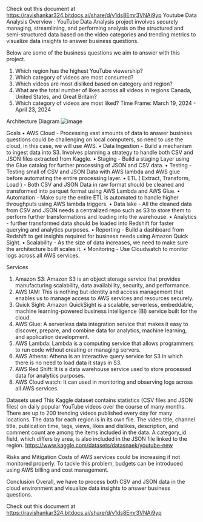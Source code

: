 
Check out this document at https://ravishankar324.bitdocs.ai/share/d/v1ds8Emr3VNAi9yp
Youtube Data Analysis
Overview : YouTube Data Analysis project involves securely managing, streamlining, and performing analysis on the structured and semi-structured data based on the video categories and trending metrics to visualize data insights to answer business questions.


Below are some of the business questions we aim to answer with this project. 
1. Which region has the highest YouTube viewership? 
2. Which category of videos are most consumed? 
3. Which videos are most disliked based on category and region? 
4. What are the total number of likes across all videos in regions Canada, United States, and Great Britain? 
5. Which category of videos are most liked? 
Time Frame: March 19, 2024 - April 23, 2024


Architecture Diagram
![image](https://github.com/ravishankar324/Youtube_Data_Analysis/assets/131810013/dca5ce7a-5111-4acb-9e02-4366fc85d2bb)



Goals
•	AWS Cloud - Processing vast amounts of data to answer business questions could be challenging on local computers, so need to use the cloud, in this case, we will use AWS.
•	Data Ingestion - Build a mechanism to ingest data into S3. Involves planning a strategy to handle both CSV and JSON files extracted from Kaggle.
•	Staging - Build a staging Layer using the Glue catalog for further processing of JSON and CSV data.
•	Testing - Testing small of CSV and JSON Data with AWS lambda and AWS glue before automating the entire processing layer. 
•	ETL ( Extract, Transform, Load ) - Both CSV and JSON Data in raw format should be cleaned and transformed into parquet format using AWS Lambda and AWS Glue.
•	Automation - Make sure the entire ETL is automated to handle higher throughputs using AWS lambda triggers.
•	Data lake - All the cleaned data from CSV and JSON needs a centralized repo such as S3 to store them to perform further transformations and loading into the warehouse.
•	Analytics - further transformed data should be loaded into Redshift for faster querying and analytics purposes.
•	Reporting - Build a dashboard from Redshift to get insights required for business needs using Amazon Quick Sight.
•	Scalability - As the size of data increases, we need to make sure the architecture built scales it.
•	Monitoring - Use Cloudwatch to monitor logs across all AWS services.


Services
1.	Amazon S3: Amazon S3 is an object storage service that provides manufacturing scalability, data availability, security, and performance.
2.	AWS IAM: This is nothing but identity and access management that enables us to manage access to AWS services and resources securely.
3.	Quick Sight: Amazon QuickSight is a scalable, serverless, embeddable, machine learning-powered business intelligence (BI) service built for the cloud.
4.	AWS Glue: A serverless data integration service that makes it easy to discover, prepare, and combine data for analytics, machine learning, and application development.
5.	AWS Lambda: Lambda is a computing service that allows programmers to run code without creating or managing servers.
6.	AWS Athena: Athena is an interactive query service for S3 in which there is no need to load data it stays in S3.
7.	AWS Red Shift: It is a data warehouse service used to store processed data for analytics purposes.
8.	AWS Cloud watch: It can used in monitoring and observing logs across all AWS services.


Datasets used
This Kaggle dataset contains statistics (CSV files and JSON files) on daily popular YouTube videos over the course of many months. There are up to 200 trending videos published every day for many locations. The data for each region is in its own file. The video title, channel title, publication time, tags, views, likes and dislikes, description, and comment count are among the items included in the data. A category_id field, which differs by area, is also included in the JSON file linked to the region.
https://www.kaggle.com/datasets/datasnaek/youtube-new


Risks and Mitigation
Costs of AWS services could be increasing if not monitored properly. To tackle this problem, budgets can be introduced using AWS billing and cost management. 


Conclusion
Overall, we have to process both CSV and JSON data in the cloud environment and visualize data insights to answer business questions.

Check out this document at https://ravishankar324.bitdocs.ai/share/d/v1ds8Emr3VNAi9yp
